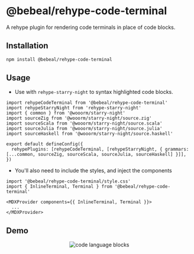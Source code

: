 # @bebeal/rehype-code-terminal

A rehype plugin for rendering code terminals in place of code blocks.

## Installation

```bash
npm install @bebeal/rehype-code-terminal
```

## Usage

* Use with `rehype-starry-night` to syntax highlighted code blocks.

```tsx
import rehypeCodeTerminal from '@bebeal/rehype-code-terminal'
import rehypeStarryNight from 'rehype-starry-night'
import { common } from '@wooorm/starry-night'
import sourceZig from '@wooorm/starry-night/source.zig'
import sourceScala from '@wooorm/starry-night/source.scala'
import sourceJulia from '@wooorm/starry-night/source.julia'
import sourceHaskell from '@wooorm/starry-night/source.haskell'

export default defineConfig({
  rehypePlugins: [rehypeCodeTerminal, [rehypeStarryNight, { grammars: [...common, sourceZig, sourceScala, sourceJulia, sourceHaskell] }]],
})
```

* You'll also need to include the styles, and inject the components

```tsx
import '@bebeal/rehype-code-terminal/style.css'
import { InlineTerminal, Terminal } from '@bebeal/rehype-code-terminal'

<MDXProvider components={{ InlineTerminal, Terminal }}>
  ...
</MDXProvider>
```

## Demo

<div align="center">
<img src="https://github.com/user-attachments/assets/33963cb2-3bc8-464c-985c-d744042c0828" alt="code language blocks" />
</div>
